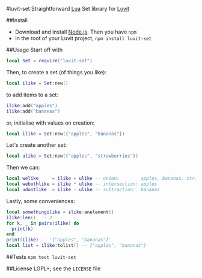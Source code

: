 #luvit-set
Straightforward [Lua](http://www.lua.org/) Set library for [Luvit](http://luvit.io/)

##Install
- Download and install [Node.js](http://nodejs.org/download/). Then you have `npm`
- In the root of your Luvit project, `npm install luvit-set`

##Usage
Start off with
```lua
local Set = require("luvit-set")
```
Then, to create a set (of things you like):
```lua
local ilike = Set:new()
```
to add items to a set:
```lua
ilike:add("apples")
ilike:add("bananas")
```
or, initialise with values on creation:
```lua
local ilike = Set:new({"apples", "bananas"})
```
Let's create another set:
```lua
local ulike = Set:new({"apples", "strawberries"})
```
Then we can:
```lua
local welike     = ilike + ulike -- union:        apples, bananas, strawberries
local webothlike = ilike * ulike -- intersection: apples
local udontlike  = ilike - ulike -- subtraction:  bananas
```
Lastly, some conveniences:
```lua
local somethingilike = ilike:anelement()
ilike:len()  -- 2
for k, _ in pairs(ilike) do
  print(k)
end
print(ilike) -- '{"apples", "bananas"}'
local list = ilike:tolist() -- {"apples", "bananas"}
```

##Tests
`npm test luvit-set`

##License
LGPL+; see the `LICENSE` file
